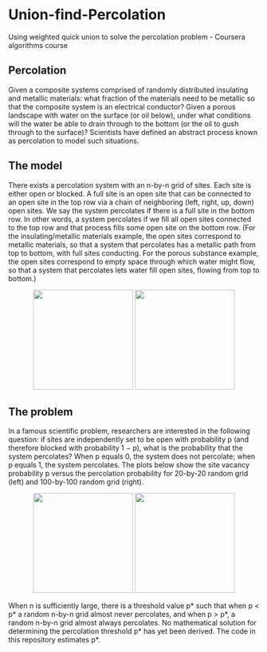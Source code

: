 # Union-find-Percolation
Using weighted quick union to solve the percolation problem - Coursera algorithms course

## Percolation
Given a composite systems comprised of randomly distributed insulating and metallic materials: what fraction of the materials need to be metallic so that the composite system is an electrical conductor? Given a porous landscape with water on the surface (or oil below), under what conditions will the water be able to drain through to the bottom (or the oil to gush through to the surface)? Scientists have defined an abstract process known as percolation to model such situations.

## The model
There exists a percolation system with an n-by-n grid of sites. Each site is either open or blocked. A full site is an open site that can be connected to an open site in the top row via a chain of neighboring (left, right, up, down) open sites. We say the system percolates if there is a full site in the bottom row. In other words, a system percolates if we fill all open sites connected to the top row and that process fills some open site on the bottom row. (For the insulating/metallic materials example, the open sites correspond to metallic materials, so that a system that percolates has a metallic path from top to bottom, with full sites conducting. For the porous substance example, the open sites correspond to empty space through which water might flow, so that a system that percolates lets water fill open sites, flowing from top to bottom.)

<p align="center">
<img src=https://coursera.cs.princeton.edu/algs4/assignments/percolation/percolates-yes.png width="200" height="200"/>
<img src=https://coursera.cs.princeton.edu/algs4/assignments/percolation/percolates-no.png width="200" height="200"/>
</p>

## The problem 
In a famous scientific problem, researchers are interested in the following question: if sites are independently set to be open with probability p (and therefore blocked with probability 1 − p), what is the probability that the system percolates? When p equals 0, the system does not percolate; when p equals 1, the system percolates. The plots below show the site vacancy probability p versus the percolation probability for 20-by-20 random grid (left) and 100-by-100 random grid (right).
<p align="center">
<img src=https://coursera.cs.princeton.edu/algs4/assignments/percolation/percolation-threshold20.png width="200" height="200"/>          
<img src=https://coursera.cs.princeton.edu/algs4/assignments/percolation/percolation-threshold100.png width="200" height="200"/>    
</p>

When n is sufficiently large, there is a threshold value p* such that when p < p* a random n-by-n grid almost never percolates, and when p > p*, a random n-by-n grid almost always percolates. No mathematical solution for determining the percolation threshold p* has yet been derived. The code in this repository estimates p*.
